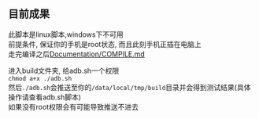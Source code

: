 ## 目前成果
此脚本是linux脚本,windows下不可用  
前提条件, 保证你的手机是root状态, 而且此刻手机正插在电脑上  
走完编译之后[Documentation/COMPILE.md](Documentation/COMPILE.md)

进入build文件夹, 给adb.sh一个权限  
`chmod a+x ./adb.sh`  
然后`./adb.sh`会推送至你的`/data/local/tmp/build`目录并会得到测试结果(具体操作请查看adb.sh脚本)  
如果没有root权限会有可能导致推送不进去

